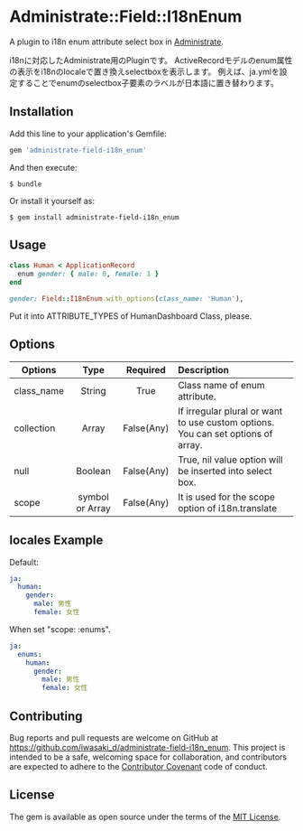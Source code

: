 # Administrate::Field::I18nEnum

A plugin to i18n enum attribute select box in [Administrate](https://github.com/thoughtbot/administrate).

i18nに対応したAdministrate用のPluginです。
ActiveRecordモデルのenum属性の表示をi18nのlocaleで置き換えselectboxを表示します。
例えば、ja.ymlを設定することでenumのselectbox子要素のラベルが日本語に置き替わります。

## Installation

Add this line to your application's Gemfile:

```ruby
gem 'administrate-field-i18n_enum'
```

And then execute:

    $ bundle

Or install it yourself as:

    $ gem install administrate-field-i18n_enum

## Usage

```ruby
class Human < ApplicationRecord
  enum gender: { male: 0, female: 1 }
end
```

```ruby
gender: Field::I18nEnum.with_options(class_name: 'Human'),
```
Put it into ATTRIBUTE_TYPES of HumanDashboard Class, please.


## Options

| Options    |Type            | Required     | Description                           |
|------------|:--------------:|:------------:|:--------------------------------------|
| class_name |String          | True         | Class name of enum attribute.         |
| collection |Array           | False(Any)   | If irregular plural or want to use custom options. You can set options of array.|
| null       |Boolean         | False(Any)   | True, nil value option will be inserted into select box.         |
| scope      |symbol or Array | False(Any)   | It is used for the scope option of i18n.translate        |

## locales Example
Default:
```yml
ja:
  human:
    gender:
      male: 男性
      female: 女性
```

When set "scope: :enums". 
```yml
ja:
  enums:
    human:
      gender:
        male: 男性
        female: 女性
```

## Contributing

Bug reports and pull requests are welcome on GitHub at https://github.com/iwasaki_d/administrate-field-i18n_enum. This project is intended to be a safe, welcoming space for collaboration, and contributors are expected to adhere to the [Contributor Covenant](http://contributor-covenant.org) code of conduct.


## License

The gem is available as open source under the terms of the [MIT License](http://opensource.org/licenses/MIT).


